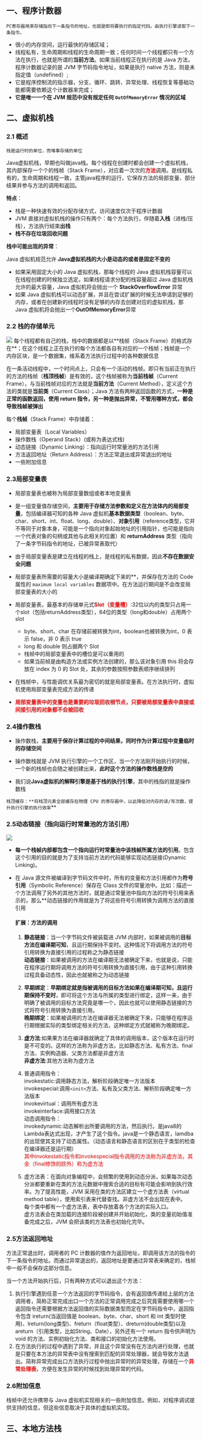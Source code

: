 ## 一、程序计数器
```hxml
PC寄存器用来存储指向下一条指令的地址，也就是即将要执行的指定代码。由执行引擎读取下一条指令。
```

- 很小的内存空间，运行最快的存储区域；
- 线程私有，生命周期和线程的生命周期一致；任何时间一个线程都只有一个方法在执行，也就是所谓的**当前方法**。如果当前线程正在执行的是 Java 方法，程序计数器记录的是 JVM 字节码指令地址，如果是执行 native 方法，则是未指定值（undefined）;
- 它是程序控制流的指示器，分支、循环、跳转、异常处理、线程恢复等基础功能都需要依赖这个计数器来完成；
- **它是唯一一个在 JVM 规范中没有规定任何 `OutOfMemoryError` 情况的区域**

## 二、虚拟机栈

### 2.1 概述

``````
栈是运行时的单位，而堆事存储的单位
``````

Java虚拟机栈，早期也叫做java栈。每个线程在创建时都会创建一个虚拟机栈，其内部保存一个个的栈帧（Stack Frame），对应着一次次的<font color='red'>**方法**</font>调用。是线程私有的，生命周期和线程一致，主管java程序的运行，它保存方法的局部变量、部分结果并参与方法的调用和返回。

**特点**：

- 栈是一种快速有效的分配存储方式，访问速度仅次于程序计数器
- JVM 直接对虚拟机栈的操作只有两个：每个方法执行，伴随着**入栈**（进栈/压栈），方法执行结束**出栈**
- **栈不存在垃圾回收问题**

**栈中可能出现的异常**：

Java 虚拟机规范允许 **Java虚拟机栈的大小是动态的或者是固定不变的**

- 如果采用固定大小的 Java 虚拟机栈，那每个线程的 Java 虚拟机栈容量可以在线程创建的时候独立选定。如果线程请求分配的栈容量超过 Java 虚拟机栈允许的最大容量，Java 虚拟机将会抛出一个 **StackOverflowError** 异常
- 如果 Java 虚拟机栈可以动态扩展，并且在尝试扩展的时候无法申请到足够的内存，或者在创建新的线程时没有足够的内存去创建对应的虚拟机栈，那 Java 虚拟机将会抛出一个**OutOfMemoryError**异常

### 2.2 栈的存储单元
<img src="/images/jvm/stack1.png">
每个线程都有自己的栈，栈中的数据都是以**栈帧（Stack Frame）的格式存在**；在这个线程上正在执行的每个方法都各自有对应的一个栈帧；栈帧是一个内存区块，是一个数据集，维系着方法执行过程中的各种数据信息

在一条活动线程中，一个时间点上，只会有一个活动的栈帧。即只有当前正在执行的方法的栈帧（**栈顶栈帧**）是有效的，这个栈帧被称为**当前栈帧**（Current Frame），与当前栈帧对应的方法就是**当前方法**（Current Method），定义这个方法的类就是**当前类**（Current Class）；Java 方法有两种返回函数的方式，**一种是正常的函数返回，使用 return 指令，另一种是抛出异常，不管用哪种方式，都会导致栈帧被弹出**



每个**栈帧**（Stack Frame）中存储着：

- 局部变量表（Local Variables）
- 操作数栈（Operand Stack）(或称为表达式栈)
- 动态链接（Dynamic Linking）：指向运行时常量池的方法引用
- 方法返回地址（Return Address）：方法正常退出或异常退出的地址
- 一些附加信息

### 2.3局部变量表

- 局部变量表也被称为局部变量数组或者本地变量表
- 是一组变量值存储空间，**主要用于存储方法参数和定义在方法体内的局部变量**，包括编译器可知的各种 Java 虚拟机**基本数据类型**（boolean、byte、char、short、int、float、long、double）、**对象引用**（reference类型，它并不等同于对象本身，可能是一个指向对象起始地址的引用指针，也可能是指向一个代表对象的句柄或其他与此相关的位置）和 **returnAddress** 类型（指向了一条字节码指令的地址，已被异常表取代）
- 由于局部变量表是建立在线程的栈上，是线程的私有数据，因此**不存在数据安全问题**
- 局部变量表所需要的容量大小是编译期确定下来的**，并保存在方法的 Code 属性的 `maximum local variables` 数据项中。在方法运行期间是不会改变局部变量表的大小的
- 局部变量表，最基本的存储单元式<font color='red'>**Slot（变量槽）**</font>:32位以内的类型只占用一个slot（包括returnAddress类型），64位的类型（long和double）占用两个slot
  - byte、short、char 在存储前被转换为int，boolean也被转换为int，0 表示 false，非 0 表示 true
  - long 和 double 则占据两个 Slot
  - 栈帧中的局部变量表中的槽位是可以重用的
  - 如果当前帧是由构造方法或实例方法创建的，那么该对象引用 this 将会存放在 index 为 0 的 Slot 处，其余的参数按照参数表顺序继续排列
- 在栈帧中，与性能调优关系最为密切的就是局部变量表。在方法执行时，虚拟机使用局部变量表完成方法的传递

- <font color='red'>**局部变量表中的变量也是重要的垃圾回收根节点，只要被局部变量表中直接或间接引用的对象都不会被回收**</font>

### 2.4操作数栈

- 操作数栈，**主要用于保存计算过程的中间结果，同时作为计算过程中变量临时的存储空间**

- 操作数栈就是 JVM 执行引擎的一个工作区，当一个方法刚开始执行的时候，一个新的栈帧也会随之被创建出来，**此时这个方法的操作数栈是空的**

- 我们说**Java虚拟机的解释引擎是基于栈的执行引擎**，其中的栈指的就是操作数栈

`栈顶缓存：**将栈顶元素全部缓存在物理 CPU 的寄存器中，以此降低对内存的读/写次数，提升执行引擎的执行效率`**

### 2.5动态链接（指向运行时常量池的方法引用） 
<img src="/images/jvm/stack2.jpg">

- **每一个栈帧内部都包含一个指向运行时常量池中该栈帧所属方法的引用**。包含这个引用的目的就是为了支持当前方法的代码能够实现动态链接(Dynamic Linking)。

- 在 Java 源文件被编译到字节码文件中时，所有的变量和方法引用都作为**符号引用**（Symbolic Reference）保存在 Class 文件的常量池中。比如：描述一个方法调用了另外的其他方法时，就是通过常量池中指向方法的符号引用来表示的，那么**动态链接的作用就是为了将这些符号引用转换为调用方法的直接引用

  #### 扩展：方法的调用

  1. **静态链接**：当一个字节码文件被装载进 JVM 内部时，如果被调用的**目标方法在编译期可知**，且运行期保持不变时。这种情况下将调用方法的符号引用转换为直接引用的过程称之为静态链接<br>
     **动态链接**：如果被调用的方法在编译期无法被确定下来，也就是说，只能在程序运行期将调用方法的符号引用转换为直接引用，由于这种引用转换过程具备动态性，因此也就被称之为动态链接

  2. **早期绑定**：**早期绑定就是指被调用的目标方法如果在编译期可知，且运行期保持不变时**，即可将这个方法与所属的类型进行绑定，这样一来，由于明确了被调用的目标方法究竟是哪一个，因此也就可以使用静态链接的方式将符号引用转换为直接引用。<br>
     **晚期绑定**：如果被调用的方法在编译器无法被确定下来，只能够在程序运行期根据实际的类型绑定相关的方法，这种绑定方式就被称为晚期绑定。
	
  3. **虚方法**:如果果方法在编译器就确定了具体的调用版本，这个版本在运行时是不可变的。这样的方法称为非虚方法，比如静态方法、私有方法、final 方法、实例构造器、父类方法都是非虚方法<br>
     **非虚方法**:其他方法称为虚方法

  4. 普通调用指令：<br>
     invokestatic:调用静态方法，解析阶段确定唯一方法版本<br>
     invokespecial:调用`<init>`方法、私有及父类方法、解析阶段确定唯一方法版本<br>
     invokevirtual：调用所有虚方法<br>
     invokeinterface:调用接口方法<br>
     动态调用指令：<br>
     invokedynamic:动态解析出所要调用的方法，然后执行。是java8的Lambda表达式出现，才产生了这个指令。java是一个静态语言，lamdba的出现使其支持了动态属性。（动态语言和静态语言的区别在于类型的检查在编译器还是运行期）<br><font color='red'>其中invokestatic指令和invokespecial指令调用的方法称为非虚方法，其余（final修饰的除外）称为虚方法</font>

  5. 虚方法表：在面向对象编程中，会频繁的使用到动态分派，如果每次动态分派都要重新在类的方法元数据中搜索合适的目标有可能会影响到执行效率。为了提高性能，JVM 采用在类的方法区建立一个虚方法表（virtual method table），使用索引表来代替查找。非虚方法不会出现在表中。<br>
     每个类中都有一个虚方法表，表中存放着各个方法的实际入口。<br>
     虚方法表会在类加载的连接阶段被创建并开始初始化，类的变量初始值准备完成之后，JVM 会把该类的方法表也初始化完毕。<br>
  
### 2.5方法返回地址
  方法正常退出时，调用者的 PC 计数器的值作为返回地址，即调用该方法的指令的下一条指令的地址。而通过异常退出的，返回地址是要通过异常表来确定的，栈帧中一般不会保存这部分信息。

  当一个方法开始执行后，只有两种方式可以退出这个方法：
  1. 执行引擎遇到任意一个方法返回的字节码指令，会有返回值传递给上层的方法调用者，简称正常完成出口一个方法的正常调用完成之后究竟需要使用哪一个返回指令还需要根据方法返回值的实际数据类型而定在字节码指令中，返回指令包含 ireturn(当返回值是 boolean、byte、char、short 和 int 类型时使用)、lreturn(long类型)、freturn（float类型）、dreturn(double类型)以及 areturn（引用类型，比如String、Date），另外还有一个 return 指令供声明为 void 的方法、实例初始化方法、类和接口的初始化方法使用。
  2. 在方法执行的过程中遇到了异常，并且这个异常没有在方法内进行处理，也就是只要在本方法的异常表中没有搜索到匹配的异常处理器，就会导致方法退出。简称异常完成出口方法执行过程中抛出异常时的异常处理，存储在一个<font color='red'>**异常处理表**</font>，方便在发生异常的时候找到处理异常的代码。

### 2.6附加信息

栈帧中还允许携带与 Java 虚拟机实现相关的一些附加信息。例如，对程序调试提供支持的信息，但这些信息取决于具体的虚拟机实现。



## 三、本地方法栈





